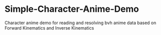 # Simple-Character-Anime-Demo
Character anime demo for reading and resolving bvh anime data based on Forward Kinematics and Inverse Kinematics
